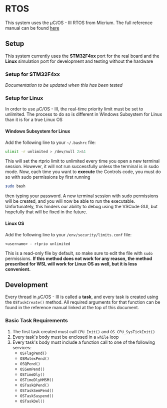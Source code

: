 # RTOS

This system uses the $\mu$C/OS - III RTOS from Micrium. The full reference manual can be found [here](https://www.analog.com/media/en/dsp-documentation/software-manuals/Micrium-uCOS-III-UsersManual.pdf)

## Setup

This system currently uses the **STM32F4xx** port for the real board and the **Linux** simulation port for development and testing without the hardware

### Setup for STM32F4xx
*Documentation to be updated when this has been tested*

### Setup for Linux

In order to use $\mu$C/OS - III, the real-time priority limit must be set to unlimited. The process to do so is different in Windows Subsystem for Linux than it is for a true Linux OS

#### Windows Subsystem for Linux

Add the following line to your ```~/.bashrc``` file:
```bash
ulimit -r unlimited > /dev/null 2>&1
```
This will set the rtprio limit to unlimited every time you open a new terminal session. However, it will not run successfully unless the terminal is in sudo mode.
Now, each time you want to **execute** the Controls code, you must do so with sudo permissions by first running
```bash
sudo bash
```
then typing your password. A new terminal session with sudo permissions will be created, and you will now be able to run the executable. Unfortunately, this hinders our ability to debug using the VSCode GUI, but hopefully that will be fixed in the future.

#### Linux OS

Add the following line to your ```/env/security/limits.conf``` file:
```
<username> - rtprio unlimited
```
This is a read-only file by default, so make sure to edit the file with ```sudo``` permissions. **If this method does not work for any reason, the method prescribed for WSL will work for Linux OS as well, but it is less convenient.**

## Development

Every thread in $\mu$C/OS - III is called a **task**, and every task is created using the ```OSTaskCreate()``` method. All required arguments for that function can be found in the reference manual linked at the top of this document.

### Basic Task Requirements
1. The first task created must call ```CPU_Init()``` and ```OS_CPU_SysTickInit()```
2. Every task's body must be enclosed in a ```while``` loop
3. Every task's body must include a function call to one of the following services:
    - ```OSFlagPend()```
    - ```OSMutexPend()```
    - ```OSQPend()```
    - ```OSSemPend()```
    - ```OSTimeDly()```
    - ```OSTimeDlyHMSM()```
    - ```OSTaskQPend()```
    - ```OSTaskSemPend()```
    - ```OSTaskSuspend()```
    - ```OSTaskDel()```
